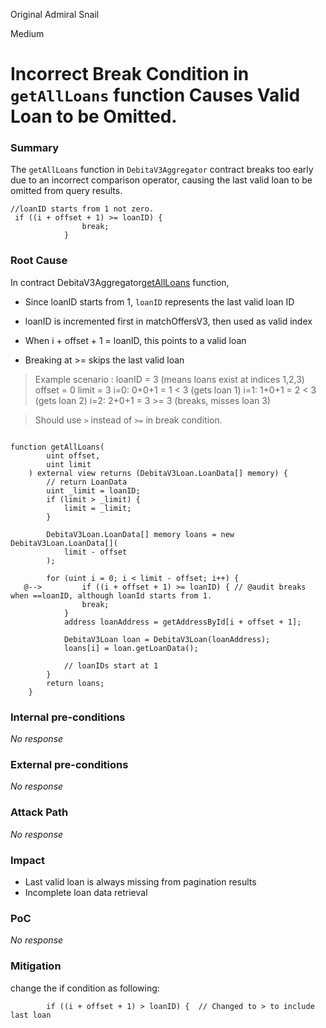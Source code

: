 Original Admiral Snail

Medium

# Incorrect Break Condition in `getAllLoans` function  Causes Valid Loan to be Omitted.

### Summary

The `getAllLoans` function in `DebitaV3Aggregator` contract breaks too early due to an incorrect comparison operator, causing the last valid loan to be omitted from query results. 

```solidity
//loanID starts from 1 not zero. 
 if ((i + offset + 1) >= loanID) {
                break;
            }
```


### Root Cause

In contract DebitaV3Aggregator[getAllLoans](https://github.com/sherlock-audit/2024-11-debita-finance-v3/blob/main/Debita-V3-Contracts/contracts/DebitaV3Aggregator.sol#L693) function,
- Since loanID starts from 1, `loanID` represents the last valid loan ID 

- loanID is incremented first in matchOffersV3, then used as valid index
- When i + offset + 1 = loanID, this points to a valid loan
- Breaking at >= skips the last valid loan

> Example scenario :
  loanID = 3 (means loans exist at indices 1,2,3)
  offset = 0
  limit = 3
  i=0: 0+0+1 = 1 < 3 (gets loan 1)
  i=1: 1+0+1 = 2 < 3 (gets loan 2)
  i=2: 2+0+1 = 3 >= 3 (breaks, misses loan 3)

>Should use `>` instead of `>=` in break condition. 

```solidity

function getAllLoans(
        uint offset,
        uint limit
    ) external view returns (DebitaV3Loan.LoanData[] memory) {
        // return LoanData
        uint _limit = loanID;
        if (limit > _limit) {
            limit = _limit;
        }

        DebitaV3Loan.LoanData[] memory loans = new DebitaV3Loan.LoanData[](
            limit - offset
        );

        for (uint i = 0; i < limit - offset; i++) {
   @-->         if ((i + offset + 1) >= loanID) { // @audit breaks when ==loanID, although loanId starts from 1. 
                break;
            }
            address loanAddress = getAddressById[i + offset + 1];

            DebitaV3Loan loan = DebitaV3Loan(loanAddress);
            loans[i] = loan.getLoanData();

            // loanIDs start at 1
        }
        return loans;
    }

```



 

### Internal pre-conditions

_No response_

### External pre-conditions

_No response_

### Attack Path

_No response_

### Impact

- Last valid loan is always missing from pagination results
- Incomplete loan data retrieval


### PoC

_No response_

### Mitigation

change the if condition as following:

```solidity
        if ((i + offset + 1) > loanID) {  // Changed to > to include last loan


```